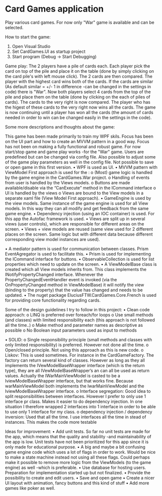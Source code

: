 # Card Games application
Play various card games. For now only "War" game is available and can be selected. 

How to start the game: 
1. Open Visual Studio
2. Set CardGames.UI as startup project
3. Start program (Debug -> Start Debugging)

Game play:
The 2 players have a pile of cards each. Each player pick the card on top of the pile and place it on the table (done by simply clicking on the card pile's with left mouse click). The 2 cards are then compared. The player with the highest card wins both of the cards. If the cards are similar (As default similar = +/- 1 in difference -can be changed in the settings in code) there is "War". Now both players select 4 cards from the top of the pile and place them on the table (done by clicking on the each of piles of cards). The cards to the very right is now compared. The player who has the higest of these cards to the very right now wins all the cards. The game is now continuing until a player has won all the cards (the amount of cards needed in order to win can be changed easily in the settings in the code). 


Some more descriptions and thoughts about the game:

This game has been made primarily to train my WPF skils. Focus has been on the UI part and how to create an MVVM pattern in a good way. Focus has not been on making a fully functional and robust game. For now start/stop game and game play works -for the "War" game. Users are predefined but can be changed via config file. Also possible to adjust some of the game play parameters as well in the config file. Not possible to save or open game in this first version.
•	WPF is used as UI. 
•	MVVM pattern with ViewModel First approach is used for the :
  o	(Most) game logic is handled by the game engine in the CardGames.War project. 
  o	Handling of events from user is handled by the Views models. 
  o	Buttons are made available/disable via the “CanExecute” method in the ICommand interface
  o	UI is handled by the views
  o	Views are bound to the View models in a separate xaml file (View Model First approach).
•	GameEngine is used by the view models. Same instance of the game engine is used for all View models. In this way they can all modify and get feedback from the same game engine.
•	Dependency injection (using an IOC container) is used. For this app the Autofac framework is used. 
•	Views are split up in several views (user controls), which are responsible for different areas on the screen. 
•	Views + view models are reused (same view used for 2 different places on the screen. Same logic but with different data because different corresponding view model instances are used).

•	A mediator pattern is used for communication between classes. Prism EventAgregator is used to facilitate this. 
•	Prism is used for implementing the ICommand interface for buttons.
•	ObservableCollection is used for list properties which need to update on the screen.
•	A ViewModelBase class is created which all View models inherits from. This class implements the INotifyPropertyChanged interface. Whenever the PropertyChangedEventHandler event is invoked (via the OnPropertyChanged method in ViewModelBase) it will notify the view (binding to the property) that the value has changed and needs to be updated. 
•	The nuget package EluciusFTW.CardGames.Core.French is used for providing core functionality regarding cards.

Some of the design guidelines I try to follow in this project:
•	Clean code approach:
   o	LINQ is preferred over foreach/for loops 
   o	Use small methods (and classes) with limited responsibility each (this approach is not followed all the time..)
   o	Make method and parameter names as descriptive as possible
   o	No Boolean input parameters used as input to methods

•	SOLID:
   o	Single responsibility principle (small methods and classes with only limited responsibility) is preferred. However not done all the time. 
   o	Open/closed principle. Not using this approach as this is new code. 
   o	Liskov: This is used sometimes. For instance in the CardGameFactory. The factory can return several kind of classes. However as long as they all implements the   IVewModelBaseWrapper interface (which is the return type), they are all IVewModelBaseWrapper’s an can all be used as return values. Actually the IWarMainViewModel is casted to be a IviewModelBaseWrapper interface, but that works fine. Because warMainViewModel both implements the IwarMainViewModel and the IviewModelBaseWrapper interface.
   o	Interface segregation: Good idea to split responsibilities between interfaces. However I prefer to only use 1 interface pr class. Makes it easier to do dependency injection. In one situation I therefore wrapped 2 interfaces into 1 interface in order to be able to use only 1 interface for my class. 
   o	dependency injection / dependency inversion: Used that all the time. I use interfaces all the time in stead of instances. This makes the code more testable
   
Ideas for improvement:
•	Add unit tests. So far no unit tests are made for the app, which means that the quality and stability -and maintainability of the app is low. Unit tests have not been prioritized for this app since it is only made for educational purpose. 
•	A big and maybe a bit confusing game engine code which uses a lot of flags in order to work. Would be nice to make a state machine instead not using all these flags. Could perhaps make it possible to remove more logic from the ViewModels (to the game engine) as well -which is preferable. 
•	Use database for hosting users. Preparation for implementation started up but not finalized. 
•	Provide the possibility to create and edit users.
•	Save and open game
•	Create a nicer UI layout with animation, fancy buttons and this kind of stuff
•	Add more games like poker as well.
